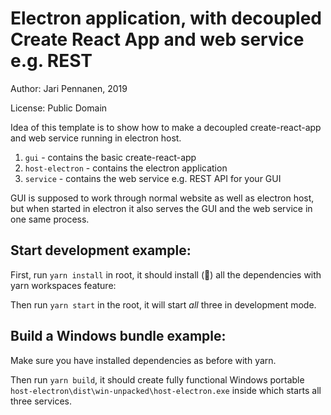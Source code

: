# Electron application, with decoupled Create React App and web service e.g. REST

Author: Jari Pennanen, 2019

License: Public Domain

Idea of this template is to show how to make a decoupled create-react-app and web service running in electron host.

1. `gui` - contains the basic create-react-app
2. `host-electron` - contains the electron application
3. `service` - contains the web service e.g. REST API for your GUI

GUI is supposed to work through normal website as well as electron host, but when started in electron it also serves the GUI and the web service in one same process.

## Start development example:

First, run `yarn install` in root, it should install (🤞) all the dependencies with yarn workspaces feature:

Then run `yarn start` in the root, it will start _all_ three in development mode.

## Build a Windows bundle example:

Make sure you have installed dependencies as before with yarn.

Then run `yarn build`, it should create fully functional Windows portable `host-electron\dist\win-unpacked\host-electron.exe` inside which starts all three services.
